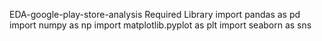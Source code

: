 EDA-google-play-store-analysis
Required Library
import pandas as pd
import numpy as np
import matplotlib.pyplot as plt
import seaborn as sns
